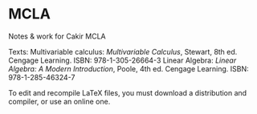 # MCLA
Notes &amp; work for Cakir MCLA

Texts:
Multivariable calculus: *Multivariable Calculus*, Stewart, 8th ed. Cengage Learning. ISBN: 978-1-305-26664-3
Linear Algebra: *Linear Algebra: A Modern Introduction*, Poole, 4th ed. Cengage Learning. ISBN: 978-1-285-46324-7

To edit and recompile LaTeX files, you must download a distribution and compiler, or use an online one. 
